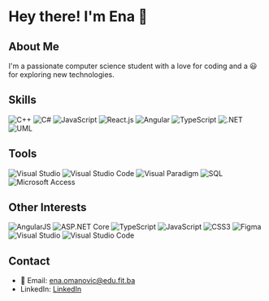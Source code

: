 # Hey there! I'm Ena 👋

## About Me
I'm a passionate computer science student with a love for coding and a 😃 for exploring new technologies.

## Skills
![C++](https://img.shields.io/badge/-C%2B%2B-blue?logo=cplusplus) ![C#](https://img.shields.io/badge/-C%23-purple?logo=csharp) ![JavaScript](https://img.shields.io/badge/-JavaScript-yellow?logo=javascript) ![React.js](https://img.shields.io/badge/-React.js-blue?logo=react) ![Angular](https://img.shields.io/badge/-Angular-red?logo=angular) ![TypeScript](https://img.shields.io/badge/-TypeScript-blue?logo=typescript) ![.NET](https://img.shields.io/badge/-.NET-blueviolet?logo=.net) ![UML](https://img.shields.io/badge/-UML-lightgrey?logo=uml)

## Tools
![Visual Studio](https://img.shields.io/badge/-Visual%20Studio-blue?logo=visualstudio) ![Visual Studio Code](https://img.shields.io/badge/-Visual%20Studio%20Code-blue?logo=visualstudiocode) ![Visual Paradigm](https://img.shields.io/badge/-Visual%20Paradigm-lightgrey?logo=visualparadigm) ![SQL](https://img.shields.io/badge/-SQL-lightblue?logo=sql) ![Microsoft Access](https://img.shields.io/badge/-Access-yellow?logo=microsoftaccess)

## Other Interests
![AngularJS](https://img.shields.io/badge/-AngularJS-red?logo=angularjs) ![ASP.NET Core](https://img.shields.io/badge/-ASP.NET%20Core-blueviolet?logo=dotnetcore) ![TypeScript](https://img.shields.io/badge/-TypeScript-blue?logo=typescript) ![JavaScript](https://img.shields.io/badge/-JavaScript-yellow?logo=javascript) ![CSS3](https://img.shields.io/badge/-CSS3-blue?logo=css3) ![Figma](https://img.shields.io/badge/-Figma-purple?logo=figma) ![Visual Studio](https://img.shields.io/badge/-Visual%20Studio-blue?logo=visualstudio) ![Visual Studio Code](https://img.shields.io/badge/-Visual%20Studio%20Code-blue?logo=visualstudiocode)

## Contact
- 📧 Email: ena.omanovic@edu.fit.ba
- LinkedIn: [LinkedIn](https://www.linkedin.com/in/ena-omanovi%C4%87-9206aa208/)

